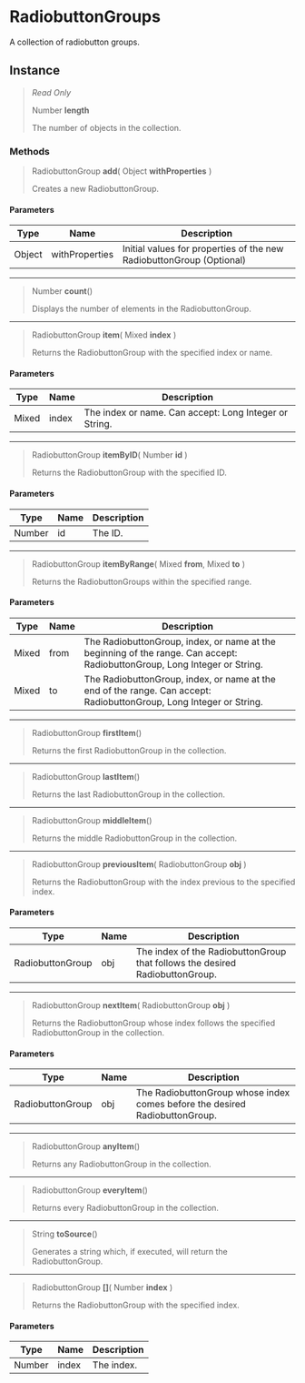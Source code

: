 # RadiobuttonGroups
A collection of radiobutton groups.

## Instance
> *Read Only* 
> 
> Number **length** 
>
> The number of objects in the collection.

### Methods
> RadiobuttonGroup **add**( Object **withProperties** )
> 
> Creates a new RadiobuttonGroup.
#### Parameters
| Type | Name | Description |
|---|---|---|
| Object | withProperties | Initial values for properties of the new RadiobuttonGroup (Optional) |

*** 
> Number **count**()
> 
> Displays the number of elements in the RadiobuttonGroup.
*** 
> RadiobuttonGroup **item**( Mixed **index** )
> 
> Returns the RadiobuttonGroup with the specified index or name.
#### Parameters
| Type | Name | Description |
|---|---|---|
| Mixed | index | The index or name. Can accept: Long Integer or String. |

*** 
> RadiobuttonGroup **itemByID**( Number **id** )
> 
> Returns the RadiobuttonGroup with the specified ID.
#### Parameters
| Type | Name | Description |
|---|---|---|
| Number | id | The ID. |

*** 
> RadiobuttonGroup **itemByRange**( Mixed **from**, Mixed **to** )
> 
> Returns the RadiobuttonGroups within the specified range.
#### Parameters
| Type | Name | Description |
|---|---|---|
| Mixed | from | The RadiobuttonGroup, index, or name at the beginning of the range. Can accept: RadiobuttonGroup, Long Integer or String. |
| Mixed | to | The RadiobuttonGroup, index, or name at the end of the range. Can accept: RadiobuttonGroup, Long Integer or String. |

*** 
> RadiobuttonGroup **firstItem**()
> 
> Returns the first RadiobuttonGroup in the collection.
*** 
> RadiobuttonGroup **lastItem**()
> 
> Returns the last RadiobuttonGroup in the collection.
*** 
> RadiobuttonGroup **middleItem**()
> 
> Returns the middle RadiobuttonGroup in the collection.
*** 
> RadiobuttonGroup **previousItem**( RadiobuttonGroup **obj** )
> 
> Returns the RadiobuttonGroup with the index previous to the specified index.
#### Parameters
| Type | Name | Description |
|---|---|---|
| RadiobuttonGroup | obj | The index of the RadiobuttonGroup that follows the desired RadiobuttonGroup. |

*** 
> RadiobuttonGroup **nextItem**( RadiobuttonGroup **obj** )
> 
> Returns the RadiobuttonGroup whose index follows the specified RadiobuttonGroup in the collection.
#### Parameters
| Type | Name | Description |
|---|---|---|
| RadiobuttonGroup | obj | The RadiobuttonGroup whose index comes before the desired RadiobuttonGroup. |

*** 
> RadiobuttonGroup **anyItem**()
> 
> Returns any RadiobuttonGroup in the collection.
*** 
> RadiobuttonGroup **everyItem**()
> 
> Returns every RadiobuttonGroup in the collection.
*** 
> String **toSource**()
> 
> Generates a string which, if executed, will return the RadiobuttonGroup.
*** 
> RadiobuttonGroup **[]**( Number **index** )
> 
> Returns the RadiobuttonGroup with the specified index.
#### Parameters
| Type | Name | Description |
|---|---|---|
| Number | index | The index. |


